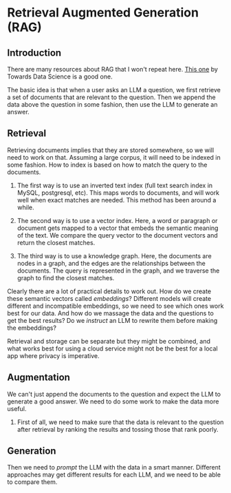 # Retrieval Augmented Generation (RAG)

## Introduction

There are many resources about RAG that I won't repeat here. [This one](https://towardsdatascience.com/add-your-own-data-to-an-llm-using-retrieval-augmented-generation-rag-b1958bf56a5a) by Towards Data Science is a good one.

The basic idea is that when a user asks an LLM a question, we first retrieve a set of documents that are relevant to the question. Then we append the data above the question in some fashion, then use the LLM to generate an answer.

## Retrieval

Retrieving documents implies that they are stored somewhere, so we will need to work on that. Assuming a large corpus, it will need to be indexed in some fashion. How to index is based on how to match the query to the documents.

1. The first way is to use an inverted text index (full text search index in MySQL, postgresql, etc). This maps words to documents, and will work well when exact matches are needed. This method has been around a while.

2. The second way is to use a vector index. Here, a word or paragraph or document gets mapped to a vector that embeds the semantic meaning of the text. We compare the query vector to the document vectors and return the closest matches.

3. The third way is to use a knowledge graph. Here, the documents are nodes in a graph, and the edges are the relationships between the documents. The query is represented in the graph, and we traverse the graph to find the closest matches.

Clearly there are a lot of practical details to work out. How do we create these semantic vectors called _embeddings_? Different models will create different and incompatible embeddings, so we need to see which ones work best for our data. And how do we massage the data and the questions to get the best results? Do we _instruct_ an LLM to rewrite them before making the embeddings?

Retrieval and storage can be separate but they might be combined, and what works best for using a cloud service might not be the best for a local app where privacy is imperative.

## Augmentation

We can't just append the documents to the question and expect the LLM to generate a good answer. We need to do some work to make the data more useful.

1. First of all, we need to make sure that the data is relevant to the question after retrieval by ranking the results and tossing those that rank poorly.

## Generation

Then we need to _prompt_ the LLM with the data in a smart manner. Different approaches may get different results for each LLM, and we need to be able to compare them.
